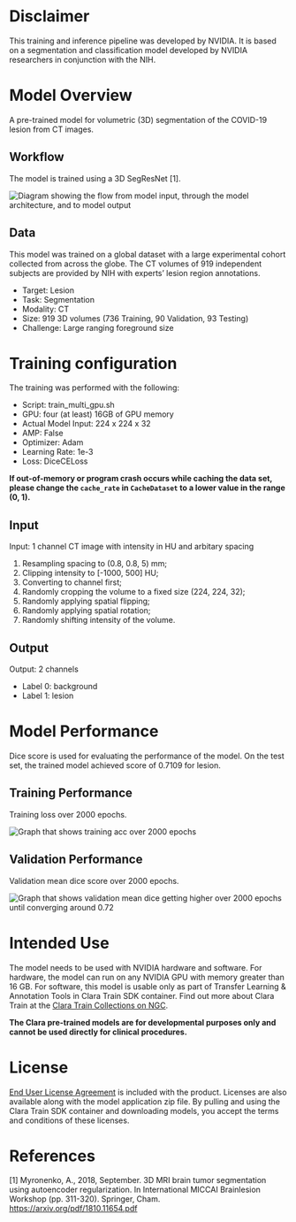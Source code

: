 # Disclaimer
This training and inference pipeline was developed by NVIDIA. It is based on a segmentation and classification model developed by NVIDIA researchers in conjunction with the NIH.

# Model Overview
A pre-trained model for volumetric (3D) segmentation of the COVID-19 lesion from CT images.

## Workflow
The model is trained using a 3D SegResNet [1].

![Diagram showing the flow from model input, through the model architecture, and to model output](http://developer.download.nvidia.com/assets/Clara/Images/clara_pt_covid19_ct_lesion_segmentation_workflow.png)

## Data
This model was trained on a global dataset with a large experimental cohort collected from across the globe. The CT volumes of 919 independent subjects are provided by NIH with experts’ lesion region annotations.

- Target: Lesion
- Task: Segmentation
- Modality: CT
- Size: 919 3D volumes (736 Training, 90 Validation, 93 Testing)
- Challenge: Large ranging foreground size

# Training configuration
The training was performed with the following:

- Script: train_multi_gpu.sh
- GPU: four (at least) 16GB of GPU memory
- Actual Model Input: 224 x 224 x 32
- AMP: False
- Optimizer: Adam
- Learning Rate: 1e-3
- Loss: DiceCELoss

**If out-of-memory or program crash occurs while caching the data set, please change the ``cache_rate`` in ``CacheDataset`` to a lower value in the range (0, 1).**

## Input
Input: 1 channel CT image with intensity in HU and arbitary spacing

1. Resampling spacing to (0.8, 0.8, 5) mm;
2. Clipping intensity to [-1000, 500] HU;
3. Converting to channel first;
4. Randomly cropping the volume to a fixed size (224, 224, 32);
5. Randomly applying spatial flipping;
6. Randomly applying spatial rotation;
6. Randomly shifting intensity of the volume.

## Output
Output: 2 channels
- Label 0: background
- Label 1: lesion

# Model Performance
Dice score is used for evaluating the performance of the model. On the test set, the trained model achieved score of 0.7109 for lesion.

## Training Performance
Training loss over 2000 epochs.

![Graph that shows training acc over 2000 epochs](http://developer.download.nvidia.com/assets/Clara/Images/clara_pt_covid19_ct_lesion_segmentation_train.png)

## Validation Performance
Validation mean dice score over 2000 epochs.

![Graph that shows validation mean dice getting higher over 2000 epochs until converging around 0.72](http://developer.download.nvidia.com/assets/Clara/Images/clara_pt_covid19_ct_lesion_segmentation_val.png)

# Intended Use
The model needs to be used with NVIDIA hardware and software. For hardware, the model can run on any NVIDIA GPU with memory greater than 16 GB. For software, this model is usable only as part of Transfer Learning & Annotation Tools in Clara Train SDK container.  Find out more about Clara Train at the [Clara Train Collections on NGC](https://ngc.nvidia.com/catalog/collections/nvidia:claratrainframework).

**The Clara pre-trained models are for developmental purposes only and cannot be used directly for clinical procedures.**

# License
[End User License Agreement](https://developer.nvidia.com/clara-train-eula) is included with the product. Licenses are also available along with the model application zip file. By pulling and using the Clara Train SDK container and downloading models, you accept the terms and conditions of these licenses.

# References
[1] Myronenko, A., 2018, September. 3D MRI brain tumor segmentation using autoencoder regularization. In International MICCAI Brainlesion Workshop (pp. 311-320). Springer, Cham. https://arxiv.org/pdf/1810.11654.pdf

